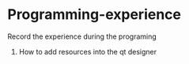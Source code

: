 # Programming-experience
Record the experience during the programing
1. How to add resources into the qt designer
